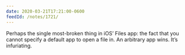 ```yaml
---
date: 2020-03-21T17:21:00-0600
feedId: /notes/1721/
---
```


Perhaps the single most-broken thing in iOS’ Files app: the fact that you cannot specify a default app to open a file in. An arbitrary app wins. It’s infuriating.